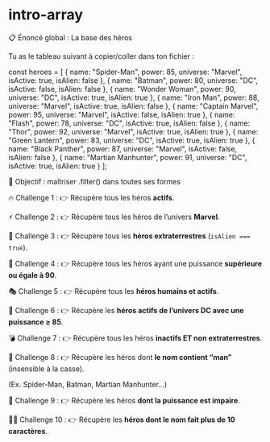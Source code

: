 # intro-array

📋 Énoncé global : La base des héros

Tu as le tableau suivant à copier/coller dans ton fichier :

const heroes = [
{ name: "Spider-Man", power: 85, universe: "Marvel", isActive: true, isAlien: false },
{ name: "Batman", power: 80, universe: "DC", isActive: false, isAlien: false },
{ name: "Wonder Woman", power: 90, universe: "DC", isActive: true, isAlien: true },
{ name: "Iron Man", power: 88, universe: "Marvel", isActive: true, isAlien: false },
{ name: "Captain Marvel", power: 95, universe: "Marvel", isActive: false, isAlien: true },
{ name: "Flash", power: 78, universe: "DC", isActive: true, isAlien: false },
{ name: "Thor", power: 92, universe: "Marvel", isActive: true, isAlien: true },
{ name: "Green Lantern", power: 83, universe: "DC", isActive: true, isAlien: true },
{ name: "Black Panther", power: 87, universe: "Marvel", isActive: false, isAlien: false },
{ name: "Martian Manhunter", power: 91, universe: "DC", isActive: true, isAlien: true }
];

🧠 Objectif : maîtriser .filter() dans toutes ses formes

🔥 Challenge 1 :
👉 Récupère tous les héros **actifs**.

⚡ Challenge 2 :
👉 Récupère tous les héros de l’univers **Marvel**.

🧬 Challenge 3 :
👉 Récupère tous les **héros extraterrestres** (`isAlien === true`).

🥊 Challenge 4 :
👉 Récupère tous les héros ayant une puissance **supérieure ou égale à 90**.

🎭 Challenge 5 :
👉 Récupère tous les **héros humains et actifs**.

🌌 Challenge 6 :
👉 Récupère les **héros actifs de l’univers DC avec une puissance ≥ 85**.

💣 Challenge 7 :
👉 Récupère tous les héros **inactifs ET non extraterrestres**.

🧠 Challenge 8 :
👉 Récupère les héros dont **le nom contient “man”** (insensible à la casse).

(Ex. Spider-Man, Batman, Martian Manhunter…)

🧪 Challenge 9 :
👉 Récupère les héros **dont la puissance est impaire**.

🧞‍♂️ Challenge 10 :
👉 Récupère les **héros dont le nom fait plus de 10 caractères**.
